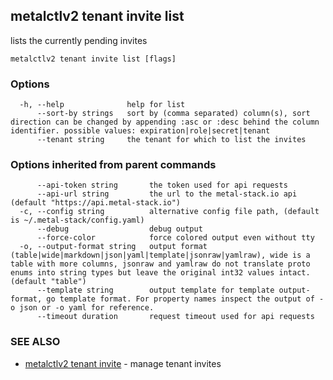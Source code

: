 ## metalctlv2 tenant invite list

lists the currently pending invites

```
metalctlv2 tenant invite list [flags]
```

### Options

```
  -h, --help              help for list
      --sort-by strings   sort by (comma separated) column(s), sort direction can be changed by appending :asc or :desc behind the column identifier. possible values: expiration|role|secret|tenant
      --tenant string     the tenant for which to list the invites
```

### Options inherited from parent commands

```
      --api-token string       the token used for api requests
      --api-url string         the url to the metal-stack.io api (default "https://api.metal-stack.io")
  -c, --config string          alternative config file path, (default is ~/.metal-stack/config.yaml)
      --debug                  debug output
      --force-color            force colored output even without tty
  -o, --output-format string   output format (table|wide|markdown|json|yaml|template|jsonraw|yamlraw), wide is a table with more columns, jsonraw and yamlraw do not translate proto enums into string types but leave the original int32 values intact. (default "table")
      --template string        output template for template output-format, go template format. For property names inspect the output of -o json or -o yaml for reference.
      --timeout duration       request timeout used for api requests
```

### SEE ALSO

* [metalctlv2 tenant invite](metalctlv2_tenant_invite.md)	 - manage tenant invites

